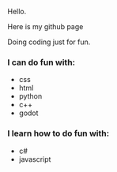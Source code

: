 Hello.

Here is my github page

Doing coding just for fun.

### I can do fun with:
- css
- html
- python
- c++
- godot

### I learn how to do fun with:
- c#
- javascript
